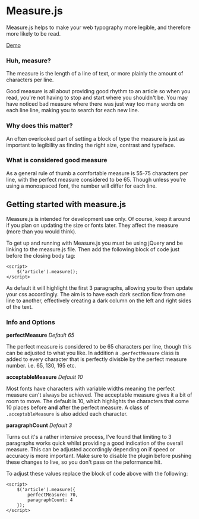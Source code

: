 # Measure.js

Measure.js helps to make your web typography more legible, and therefore more likely to be read.

[Demo](http://mattanddesign.com/measure)

### Huh, measure?

The measure is the length of a line of text, or more plainly the amount of characters per line.

Good measure is all about providing good rhythm to an article so when you read, you're not having to stop and start where you shouldn't be. You may have noticed bad measure where there was just way too many words on each line line, making you to search for each new line. 

### Why does this matter?

An often overlooked part of setting a block of type the measure is just as important to legibility as finding the right size, contrast and typeface.

### What is considered good measure

As a general rule of thumb a comfortable measure is 55-75 characters per line, with the perfect measure considered to be 65. Though unless you're using a monospaced font, the number will differ for each line. 

## Getting started with measure.js

Measure.js is intended for development use only. Of course, keep it around if you plan on updating the size or fonts later. They affect the measure (more than you would think).

To get up and running with Measure.js you must be using jQuery and be linking to the measure.js file. Then add the following block of code just before the closing body tag:

	<script>
		$('article').measure();
	</script>

As default it will highlight the first 3 paragraphs, allowing you to then update your css accordingly. The aim is to have each dark section flow from one line to another, effectively creating a dark column on the left and right sides of the text.

### Info and Options 

**perfectMeasure** *Default 65*

The perfect measure is considered to be 65 characters per line, though this can be adjusted to what you like. In addition a `.perfectMeasure` class is added to every character that is perfectly divisble by the perfect measure number. i.e. 65, 130, 195 etc.

**acceptableMeasure** *Default 10*

Most fonts have characters with variable widths meaning the perfect measure can't always be achieved. The acceptable measure gives it a bit of room to move. The default is 10, which highlights the characters that come 10 places before **and** after the perfect measure. A class of `.acceptableMeasure` is also added each character.

**paragraphCount** *Default 3*

Turns out it's a rather intensive process, I've found that limiting to 3 paragraphs works quick whilst providing a good indication of the overall measure. This can be adjusted accordingly depending on if speed or accuracy is more important. Make sure to disable the plugin before pushing these changes to live, so you don't pass on the peformance hit. 

To adjust these values replace the block of code above with the following:

	<script>
		$('article').measure({
			perfectMeasure: 70,
			paragraphCount: 4
		});
	</script>